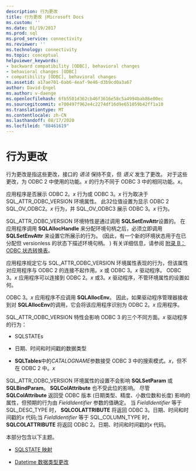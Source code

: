 ```yaml
---
description: 行为更改
title: 行为更改 |Microsoft Docs
ms.custom: ''
ms.date: 01/19/2017
ms.prod: sql
ms.prod_service: connectivity
ms.reviewer: ''
ms.technology: connectivity
ms.topic: conceptual
helpviewer_keywords:
- backward compatibility [ODBC], behavioral changes
- behavioral changes [ODBC]
- compatibility [ODBC], behavioral changes
ms.assetid: a17ae701-6ab6-4eaf-9e46-d3b9cd0a3a67
author: David-Engel
ms.author: v-daenge
ms.openlocfilehash: 6fb5501d362cb46f3616e58c5a4994bab86e00ec
ms.sourcegitcommit: e700497f962e4c2274df16d9e651059b42ff1a10
ms.translationtype: MT
ms.contentlocale: zh-CN
ms.lasthandoff: 08/17/2020
ms.locfileid: "88461619"
---
```

# <a name="behavioral-changes"></a>行为更改
行为更改是指这些更改，接口的 *语法* 保持不变，但 *语义* 发生了更改。 对于这些更改，为 ODBC 2 中使用的功能。*x* 的行为不同于 ODBC 3 中的相同功能。*x*。  
  
 应用程序是否展示 ODBC 2。*x* 行为或 ODBC 3。*x* 行为取决于 SQL_ATTR_ODBC_VERSION 环境属性。 此32位值设置为显示 ODBC 2 SQL_OV_ODBC2。*x* 行为，并 SQL_OV_ODBC3 展示 ODBC 3。*x* 行为。  
  
 SQL_ATTR_ODBC_VERSION 环境特性是通过调用 **SQLSetEnvAttr**设置的。 在应用程序调用 **SQLAllocHandle** 来分配环境句柄之后，必须立即调用**SQLSetEnvAttr** 来设置它所展示的行为。  (因此，有一个新的环境状态用于在已分配但 versionless 的状态下描述环境句柄。 ) 有关详细信息，请参阅 [附录 B： ODBC 状态转换表](../../../odbc/reference/appendixes/appendix-b-odbc-state-transition-tables.md)。  
  
 应用程序规定它与 SQL_ATTR_ODBC_VERSION 环境属性表现的行为，但该属性对应用程序与 ODBC 2 的连接不起作用。*x* 或 ODBC 3。*x* 驱动程序。 ODBC 3。*x* 应用程序可以连接到 ODBC 2。*x* 或3。*x* 驱动程序，不管环境属性的设置如何。  
  
 ODBC 3。*x* 应用程序不应调用 **SQLAllocEnv**。 因此，如果驱动程序管理器接收到对 **SQLAllocEnv**的调用，它会将该应用程序识别为 ODBC 2。*x* 应用程序。  
  
 SQL_ATTR_ODBC_VERSION 特性会影响 ODBC 3 的三个不同方面。*x* 驱动程序的行为：  
  
-   SQLSTATEs  
  
-   日期、时间和时间戳的数据类型  
  
-   **SQLTables**中的*CATALOGNAME*参数接受 ODBC 3 中的搜索模式。*x*，但不在 ODBC 2 中。*x*  
  
 SQL_ATTR_ODBC_VERSION 环境属性的设置不会影响 **SQLSetParam** 或 **SQLBindParam**。 **SQLColAttribute** 也不受此位的影响。 尽管 **SQLColAttribute** 返回受 ODBC 版本 (日期类型、精度、小数位数和长度) 影响的属性，但预期的行为由 *FieldIdentifier* 参数的值确定。 当 *FieldIdentifier* 等于 SQL_DESC_TYPE 时， **SQLCOLATTRIBUTE** 将返回 ODBC 3。日期、时间和时间戳的*x* 代码;当 *FieldIdentifier* 等于 SQL_COLUMN_TYPE 时， **SQLCOLATTRIBUTE** 将返回 ODBC 2。日期、时间和时间戳的*x* 代码。  
  
 本部分包含以下主题。  
  
-   [SQLSTATE 映射](../../../odbc/reference/develop-app/sqlstate-mappings.md)  
  
-   [Datetime 数据类型更改](../../../odbc/reference/develop-app/datetime-data-type-changes.md)
